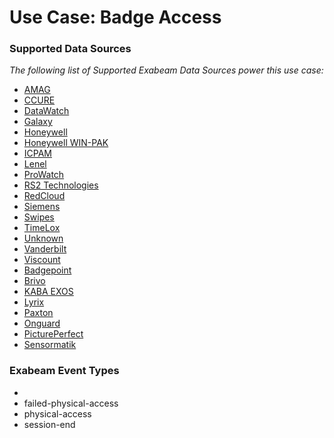 Use Case: Badge Access
======================

### Supported Data Sources

_The following list of Supported Exabeam Data Sources power this use case:_

* [AMAG](datasource_badge_amag.md)
* [CCURE](datasource_badge_ccure.md)
* [DataWatch](datasource_badge_datawatch.md)
* [Galaxy](datasource_badge_galaxy.md)
* [Honeywell](datasource_badge_honeywell.md)
* [Honeywell WIN-PAK](datasource_badge_honeywell_win-pak.md)
* [ICPAM](datasource_badge_icpam.md)
* [Lenel](datasource_badge_lenel.md)
* [ProWatch](datasource_badge_prowatch.md)
* [RS2 Technologies](datasource_badge_rs2_technologies.md)
* [RedCloud](datasource_badge_redcloud.md)
* [Siemens](datasource_badge_siemens.md)
* [Swipes](datasource_badge_swipes.md)
* [TimeLox](datasource_badge_timelox.md)
* [Unknown](datasource_badge_unknown.md)
* [Vanderbilt](datasource_badge_vanderbilt.md)
* [Viscount](datasource_badge_viscount.md)
* [Badgepoint](datasource_badgepoint_badgepoint.md)
* [Brivo](datasource_brivo_brivo.md)
* [KABA EXOS](datasource_exos_kaba_exos.md)
* [Lyrix](datasource_lyrix_lyrix.md)
* [Paxton](datasource_net2door_paxton.md)
* [Onguard](datasource_onguard_onguard.md)
* [PicturePerfect](datasource_pictureperfect_pictureperfect.md)
* [Sensormatik](datasource_sensormatik_sensormatik.md)


### Exabeam Event Types

- 
- failed-physical-access
- physical-access
- session-end
